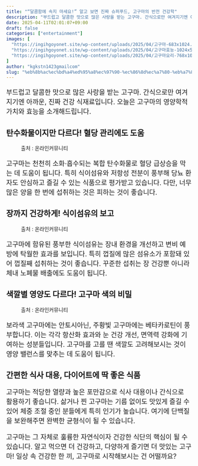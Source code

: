 ```yaml
---
title: "“달콤함에 속지 마세요!” 알고 보면 진짜 슈퍼푸드, 고구마의 반전 건강학"
description: "부드럽고 달콤한 맛으로 많은 사랑을 받는 고구마. 간식으로만 여겨지기엔 아까운, 진짜 건강 식재료입니다. 오늘은 고구마의 영양학적 가치와 효능을 소개해드립니다."
date: 2025-04-11T02:01:07+09:00
draft: false
categories: ["entertainment"]
images: [
  "https://ingihgoyonet.site/wp-content/uploads/2025/04/고구마-683x1024.jpg"
  "https://ingihgoyonet.site/wp-content/uploads/2025/04/고구마효능-1024x577.jpg"
  "https://ingihgoyonet.site/wp-content/uploads/2025/04/고구마요리-768x1024.jpg"
]
author: "kgkstn1423gmailcom"
slug: "%eb%8b%ac%ec%bd%a4%ed%95%a8%ec%97%90-%ec%86%8d%ec%a7%80-%eb%a7%88%ec%84%b8%ec%9a%94-%ec%95%8c%ea%b3%a0-%eb%b3%b4%eb%a9%b4-%ec%a7%84%ec%a7%9c-%ec%8a%88%ed%8d%bc%ed%91%b8%eb%93%9c"
---
```


<p style="font-size:18px">부드럽고 달콤한 맛으로 많은 사랑을 받는 고구마. 간식으로만 여겨지기엔 아까운, 진짜 건강 식재료입니다. 오늘은 고구마의 영양학적 가치와 효능을 소개해드립니다.</p> <h2 >탄수화물이지만 다르다! 혈당 관리에도 도움</h2> <figure ><img src="https://ingihgoyonet.site/wp-content/uploads/2025/04/고구마-683x1024.jpg" alt="" style="aspect-ratio:16/9;object-fit:cover"/><figcaption >출처 : 온라인커뮤니티</figcaption></figure> <p style="font-size:18px">고구마는 천천히 소화·흡수되는 복합 탄수화물로 혈당 급상승을 막는 데 도움이 됩니다. 특히 식이섬유와 저항성 전분이 풍부해 당뇨 환자도 안심하고 즐길 수 있는 식품으로 평가받고 있습니다. 다만, 너무 많은 양을 한 번에 섭취하는 것은 피하는 것이 좋습니다.</p> <h2 >장까지 건강하게! 식이섬유의 보고</h2> <figure ><img src="https://ingihgoyonet.site/wp-content/uploads/2025/04/고구마효능-1024x577.jpg" alt="" style="aspect-ratio:16/9;object-fit:cover"/><figcaption >출처 : 온라인커뮤니티</figcaption></figure> <p style="font-size:18px">고구마에 함유된 풍부한 식이섬유는 장내 환경을 개선하고 변비 예방에 탁월한 효과를 보입니다. 특히 껍질에 많은 섬유소가 포함돼 있어 껍질째 섭취하는 것이 좋습니다. 꾸준한 섭취는 장 건강뿐 아니라 체내 노폐물 배출에도 도움이 됩니다.</p> <h2 >색깔별 영양도 다르다! 고구마 색의 비밀</h2> <figure ><img src="https://ingihgoyonet.site/wp-content/uploads/2025/04/고구마요리-768x1024.jpg" alt="" style="aspect-ratio:16/9;object-fit:cover"/><figcaption >출처 : 온라인커뮤니티</figcaption></figure> <p style="font-size:18px">보라색 고구마에는 안토시아닌, 주황빛 고구마에는 베타카로틴이 풍부합니다. 이는 각각 항산화 효과와 눈 건강 개선, 면역력 강화에 기여하는 성분들입니다. 고구마를 고를 땐 색깔도 고려해보시는 것이 영양 밸런스를 맞추는 데 도움이 됩니다.</p> <h2 >간편한 식사 대용, 다이어트에 딱 좋은 식품</h2> <p style="font-size:18px">고구마는 적당한 열량과 높은 포만감으로 식사 대용이나 간식으로 활용하기 좋습니다. 삶거나 찐 고구마는 기름 없이도 맛있게 즐길 수 있어 체중 조절 중인 분들에게 특히 인기가 높습니다. 여기에 단백질을 보완해주면 완벽한 균형식이 될 수 있습니다.</p> <p style="font-size:18px">고구마는 그 자체로 훌륭한 자연식이자 건강한 식단의 핵심이 될 수 있습니다. 알고 먹으면 더 건강하고, 다양하게 즐기면 더 맛있는 고구마! 일상 속 건강한 한 끼, 고구마로 시작해보시는 건 어떨까요?</p>